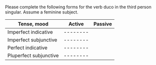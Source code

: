 


Please complete the following forms for the verb duco in the third person singular. Assume a feminine subject.

Tense, mood|Active|Passive
----|--------|--------
Imperfect indicative|--------|
Imperfect subjunctive|--------|
Perfect indicative|--------|
Pluperfect subjunctive|--------|
